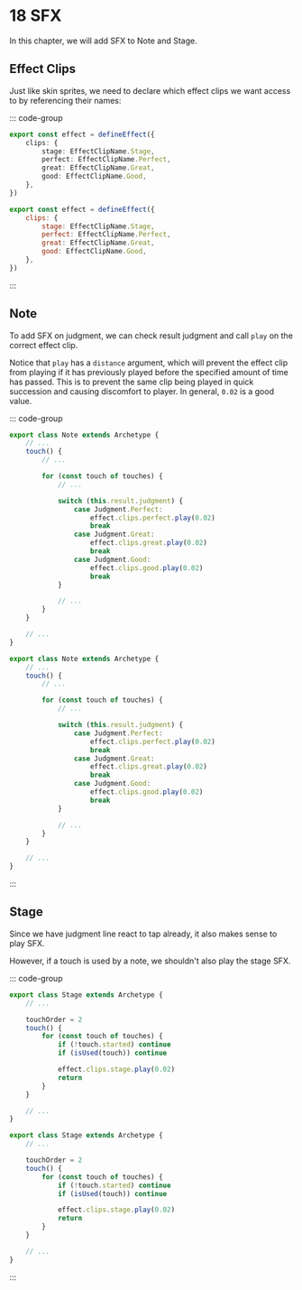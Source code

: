 # 18 SFX

In this chapter, we will add SFX to Note and Stage.

## Effect Clips

Just like skin sprites, we need to declare which effect clips we want access to by referencing their names:

::: code-group

```TypeScript
export const effect = defineEffect({
    clips: {
        stage: EffectClipName.Stage,
        perfect: EffectClipName.Perfect,
        great: EffectClipName.Great,
        good: EffectClipName.Good,
    },
})
```

```JavaScript
export const effect = defineEffect({
    clips: {
        stage: EffectClipName.Stage,
        perfect: EffectClipName.Perfect,
        great: EffectClipName.Great,
        good: EffectClipName.Good,
    },
})
```

:::

## Note

To add SFX on judgment, we can check result judgment and call `play` on the correct effect clip.

Notice that `play` has a `distance` argument, which will prevent the effect clip from playing if it has previously played before the specified amount of time has passed. This is to prevent the same clip being played in quick succession and causing discomfort to player. In general, `0.02` is a good value.

::: code-group

```TypeScript
export class Note extends Archetype {
    // ...
    touch() {
        // ...

        for (const touch of touches) {
            // ...

            switch (this.result.judgment) {
                case Judgment.Perfect:
                    effect.clips.perfect.play(0.02)
                    break
                case Judgment.Great:
                    effect.clips.great.play(0.02)
                    break
                case Judgment.Good:
                    effect.clips.good.play(0.02)
                    break
            }

            // ...
        }
    }

    // ...
}
```

```JavaScript
export class Note extends Archetype {
    // ...
    touch() {
        // ...

        for (const touch of touches) {
            // ...

            switch (this.result.judgment) {
                case Judgment.Perfect:
                    effect.clips.perfect.play(0.02)
                    break
                case Judgment.Great:
                    effect.clips.great.play(0.02)
                    break
                case Judgment.Good:
                    effect.clips.good.play(0.02)
                    break
            }

            // ...
        }
    }

    // ...
}
```

:::

## Stage

Since we have judgment line react to tap already, it also makes sense to play SFX.

However, if a touch is used by a note, we shouldn't also play the stage SFX.

::: code-group

```TypeScript
export class Stage extends Archetype {
    // ...

    touchOrder = 2
    touch() {
        for (const touch of touches) {
            if (!touch.started) continue
            if (isUsed(touch)) continue

            effect.clips.stage.play(0.02)
            return
        }
    }

    // ...
}
```

```JavaScript
export class Stage extends Archetype {
    // ...

    touchOrder = 2
    touch() {
        for (const touch of touches) {
            if (!touch.started) continue
            if (isUsed(touch)) continue

            effect.clips.stage.play(0.02)
            return
        }
    }

    // ...
}
```

:::
